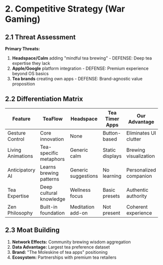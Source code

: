 # 2. Competitive Strategy (War Gaming)

## 2.1 Threat Assessment

**Primary Threats:**
1. **Headspace/Calm** adding "mindful tea brewing" - DEFENSE: Deep tea expertise they lack
2. **Apple/Google** platform integration - DEFENSE: Premium experience beyond OS basics
3. **Tea brands** creating own apps - DEFENSE: Brand-agnostic value proposition

## 2.2 Differentiation Matrix

| Feature | TeaFlow | Headspace | Tea Timer Apps | Our Advantage |
|---------|---------|-----------|----------------|---------------|
| Gesture Control | Core innovation | None | Button-based | Eliminates UI clutter |
| Living Animations | Tea-specific metaphors | Generic calm | Static displays | Brewing visualization |
| Anticipatory AI | Learns brewing patterns | Generic suggestions | No learning | Personalized companion |
| Tea Expertise | Deep cultural knowledge | Wellness focus | Basic presets | Authentic authority |
| Zen Philosophy | Built-in foundation | Meditation add-on | Not present | Coherent experience |

## 2.3 Moat Building

1. **Network Effects:** Community brewing wisdom aggregation
2. **Data Advantage:** Largest tea preference dataset
3. **Brand:** "The Moleskine of tea apps" positioning
4. **Ecosystem:** Partnerships with premium tea retailers
